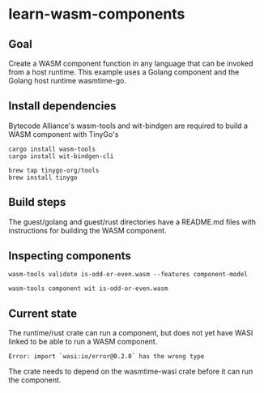 # learn-wasm-components

## Goal

Create a WASM component function in any language that can be invoked from a host runtime.
This example uses a Golang component and the Golang host runtime wasmtime-go. 

## Install dependencies

Bytecode Alliance's wasm-tools and wit-bindgen are required to build a WASM component with TinyGo's 

```shell
cargo install wasm-tools
cargo install wit-bindgen-cli

brew tap tinygo-org/tools
brew install tinygo
```

## Build steps

The guest/golang and guest/rust directories have a README.md files with instructions for building the WASM component.

## Inspecting components

```shell
wasm-tools validate is-odd-or-even.wasm --features component-model
```

```shell
wasm-tools component wit is-odd-or-even.wasm
```

## Current state

The runtime/rust crate can run a component, but does not yet have WASI linked to be able to run a WASM component.

```shell
Error: import `wasi:io/error@0.2.0` has the wrong type
```

The crate needs to depend on the wasmtime-wasi crate before it can run the component.
